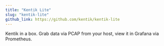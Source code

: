 ```yaml
---
title: "Kentik Lite"
slug: "kentik-lite"
github_link: https://github.com/kentik/kentik-lite
---
```


Kentik in a box. Grab data via PCAP from your host, view it in Grafana via Prometheus.